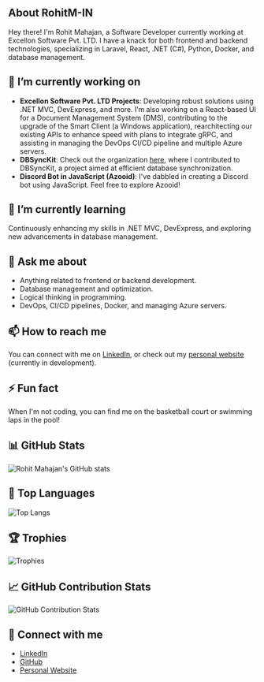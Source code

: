 <!--
**RohitM-IN/RohitM-IN** is a ✨ _special_ ✨ repository because its `README.md` (this file) appears on your GitHub profile.

Here are some ideas to get you started:

- 🔭 I’m currently working on ...
- 🌱 I’m currently learning ...
- 👯 I’m looking to collaborate on ...
- 🤔 I’m looking for help with ...
- 💬 Ask me about ...
- 📫 How to reach me: ...
- 😄 Pronouns: ...
- ⚡ Fun fact: ...
-->

## About RohitM-IN

Hey there! I'm Rohit Mahajan, a Software Developer currently working at Excellon Software Pvt. LTD. I have a knack for both frontend and backend technologies, specializing in Laravel, React, .NET (C#), Python, Docker, and database management.

## 🔭 I’m currently working on

- **Excellon Software Pvt. LTD Projects**: Developing robust solutions using .NET MVC, DevExpress, and more. I’m also working on a React-based UI for a Document Management System (DMS), contributing to the upgrade of the Smart Client (a Windows application), rearchitecting our existing APIs to enhance speed with plans to integrate gRPC, and assisting in managing the DevOps CI/CD pipeline and multiple Azure servers.
- **DBSyncKit**: Check out the organization [here](https://github.com/DbSyncKit), where I contributed to DBSyncKit, a project aimed at efficient database synchronization.
- **Discord Bot in JavaScript (Azooid)**: I've dabbled in creating a Discord bot using JavaScript. Feel free to explore Azooid!

## 🌱 I’m currently learning

Continuously enhancing my skills in .NET MVC, DevExpress, and exploring new advancements in database management.

## 💬 Ask me about

- Anything related to frontend or backend development.
- Database management and optimization.
- Logical thinking in programming.
- DevOps, CI/CD pipelines, Docker, and managing Azure servers.

## 📫 How to reach me

You can connect with me on [LinkedIn](https://www.linkedin.com/in/rohitmahajan58/), or check out my [personal website](https://rohit-mahajan.in) (currently in development).

## ⚡ Fun fact

When I'm not coding, you can find me on the basketball court or swimming laps in the pool!

## 📊 GitHub Stats

![Rohit Mahajan's GitHub stats](https://github-readme-stats.vercel.app/api?username=rohitm-in&show_icons=true&theme=radical)

## 🌟 Top Languages

![Top Langs](https://gitreadmestats-rohitm-in-gamma.vercel.app/api/top-langs/?username=RohitM-IN&orgs=DBSyncKit&langs_count=10&layout=compact&exclude_repo=covid-data-analysis)

## 🏆 Trophies

![Trophies](https://github-profile-trophy.vercel.app/?username=RohitM-IN&orgs=DbSyncKit)

## 📈 GitHub Contribution Stats

![GitHub Contribution Stats](https://github-contribution-stats.vercel.app/api/?username=RohitM-IN&orgs=DBSyncKit)

## 🤝 Connect with me

- [LinkedIn](https://www.linkedin.com/in/rohitmahajan58/)
- [GitHub](https://github.com/RohitM-IN)
- [Personal Website](https://rohit-mahajan.in)
